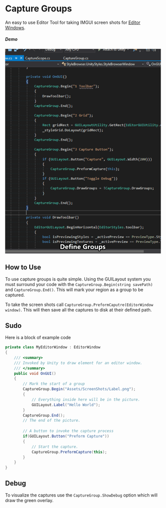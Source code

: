 # Capture Groups
An easy to use Editor Tool for taking IMGUI screen shots for [Editor Windows](https://docs.unity3d.com/Manual/editor-EditorWindows.html).


##### Demo
![](./Docs/CaptureGroups.gif)

## How to Use

To use capture groups is quite simple. Using the GUILayout system you must surround your code with the `CaptureGroup.Begin(string savePath)` and `CaptureGroup.End()`. This will mark your region as a group to be captured.

To take the screen shots call `CaptureGroup.PreformCaputre(EditorWindow window)`. This will then save all the captures to disk at their defined path.

## Sudo
Here is a block of example code
```csharp
private class MyEditorWindow : EditorWindow
{
    /// <summary>
    /// Invoked by Unity to draw element for an editor window.
    /// </summary>
    public void OnGUI()
    {
        // Mark the start of a group
        CaptureGroup.Begin("Assets/ScreenShots/Label.png");
        {   
            // Everything inside here will be in the picture.
            GUILayout.Label("Hello World");
        }
        CaptureGroup.End();
        // The end of the picture.
        
        // A button to invoke the capture process
        if(GUILayout.Button("Preform Capture"))
        {
            // Start the capture.
            CaptureGroup.PreformCapture(this);
        }
    }
}
```

## Debug
To visualize the captures use the `CaptureGroup.ShowDebug` option which will draw the green overlay.

